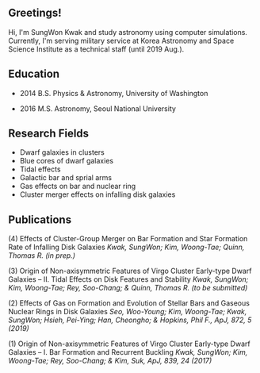 ## Greetings!

Hi, I'm SungWon Kwak and study astronomy using computer simulations.
Currently, I'm serving military service at Korea Astronomy and Space Science Institute as a technical staff (until 2019 Aug.).

## Education

- 2014 B.S. Physics & Astronomy, University of Washington

- 2016 M.S. Astronomy, Seoul National University

## Research Fields

- Dwarf galaxies in clusters
- Blue cores of dwarf galaxies
- Tidal effects
- Galactic bar and sprial arms
- Gas effects on bar and nuclear ring
- Cluster merger effects on infalling disk galaxies

## Publications
(4) Effects of Cluster-Group Merger on Bar Formation and Star Formation Rate of Infalling Disk Galaxies 
  _Kwak, SungWon; Kim, Woong-Tae; Quinn, Thomas R. (in prep.)_

(3) Origin of Non-axisymmetric Features of Virgo Cluster Early-type Dwarf Galaxies – II. Tidal Effects on Disk Features and Stability
  _Kwak, SungWon; Kim, Woong-Tae; Rey, Soo-Chang; & Quinn, Thomas R. (to be submitted)_

(2) Effects of Gas on Formation and Evolution of Stellar Bars and Gaseous Nuclear Rings in Disk Galaxies
  _Seo, Woo-Young; Kim, Woong-Tae; Kwak, SungWon; Hsieh, Pei-Ying; Han, Cheongho; & Hopkins, Phil F., ApJ, 872, 5 (2019)_

(1) Origin of Non-axisymmetric Features of Virgo Cluster Early-type Dwarf Galaxies – I. Bar Formation and Recurrent Buckling
  _Kwak, SungWon; Kim, Woong-Tae; Rey, Soo-Chang; & Kim, Suk, ApJ, 839, 24 (2017)_
